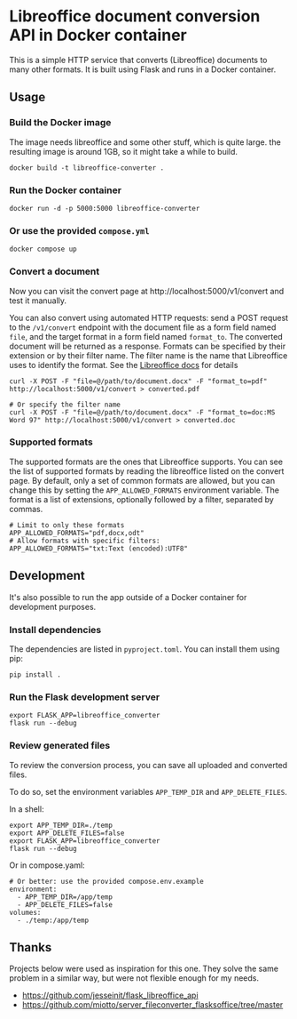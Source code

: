 # Libreoffice document conversion API in Docker container

This is a simple HTTP service that converts (Libreoffice) documents to many other formats. It is built using Flask and runs in a Docker container.

## Usage

### Build the Docker image

The image needs libreoffice and some other stuff, which is quite large. the resulting image is around 1GB, so it might take a while to build.

```shell
docker build -t libreoffice-converter .
```

### Run the Docker container

```shell
docker run -d -p 5000:5000 libreoffice-converter
```

### Or use the provided `compose.yml`

```shell
docker compose up
```

### Convert a document

Now you can visit the convert page at http://localhost:5000/v1/convert and test it manually.

You can also convert using automated HTTP requests: send a POST request to the `/v1/convert` endpoint with the document file as a form field named `file`, and the target format in a form field named `format_to`. The converted document will be returned as a response.
Formats can be specified by their extension or by their filter name. The filter name is the name that Libreoffice uses to identify the format. See the [Libreoffice docs](https://help.libreoffice.org/latest/en-US/text/shared/guide/convertfilters.html) for details

```shell
curl -X POST -F "file=@/path/to/document.docx" -F "format_to=pdf" http://localhost:5000/v1/convert > converted.pdf

# Or specify the filter name
curl -X POST -F "file=@/path/to/document.docx" -F "format_to=doc:MS Word 97" http://localhost:5000/v1/convert > converted.doc
```

### Supported formats

The supported formats are the ones that Libreoffice supports. You can see the list of supported formats by reading the libreoffice listed on the convert page.
By default, only a set of common formats are allowed, but you can change this by setting the `APP_ALLOWED_FORMATS` environment variable. The format is a list of extensions, optionally followed by a filter, separated by commas.

```shell
# Limit to only these formats
APP_ALLOWED_FORMATS="pdf,docx,odt"
# Allow formats with specific filters:
APP_ALLOWED_FORMATS="txt:Text (encoded):UTF8"
```

## Development

It's also possible to run the app outside of a Docker container for development purposes.

### Install dependencies

The dependencies are listed in `pyproject.toml`. You can install them using pip:

```shell
pip install .
```

### Run the Flask development server

```shell
export FLASK_APP=libreoffice_converter
flask run --debug
```

### Review generated files

To review the conversion process, you can save all uploaded and converted files.

To do so, set the environment variables `APP_TEMP_DIR` and `APP_DELETE_FILES`.

In a shell:
```shell
export APP_TEMP_DIR=./temp
export APP_DELETE_FILES=false
export FLASK_APP=libreoffice_converter
flask run --debug
```

Or in compose.yaml:
```compose-yaml
# Or better: use the provided compose.env.example
environment:
  - APP_TEMP_DIR=/app/temp
  - APP_DELETE_FILES=false
volumes:
  - ./temp:/app/temp
```


## Thanks

Projects below were used as inspiration for this one. They solve the same problem in a similar way, but were not flexible enough for my needs.

- https://github.com/jesseinit/flask_libreoffice_api
- https://github.com/miotto/server_fileconverter_flasksoffice/tree/master
